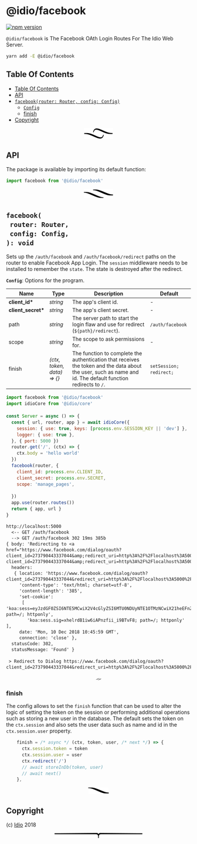 # @idio/facebook

[![npm version](https://badge.fury.io/js/%40idio%2Ffacebook.svg)](https://npmjs.org/package/@idio/facebook)

`@idio/facebook` is The Facebook OAth Login Routes For The Idio Web Server.

```sh
yarn add -E @idio/facebook
```

## Table Of Contents

- [Table Of Contents](#table-of-contents)
- [API](#api)
- [`facebook(router: Router, config: Config)`](#facebookrouter-routerconfig-config-void)
  * [`Config`](#type-config)
  * [finish](#finish)
- [Copyright](#copyright)

<p align="center"><a href="#table-of-contents"><img src=".documentary/section-breaks/0.svg?sanitize=true"></a></p>

## API

The package is available by importing its default function:

```js
import facebook from '@idio/facebook'
```

<p align="center"><a href="#table-of-contents"><img src=".documentary/section-breaks/1.svg?sanitize=true"></a></p>

## `facebook(`<br/>&nbsp;&nbsp;`router: Router,`<br/>&nbsp;&nbsp;`config: Config,`<br/>`): void`

Sets up the `/auth/facebook` and `/auth/facebook/redirect` paths on the router to enable Facebook App Login. The `session` middleware needs to be installed to remember the `state`. The state is destroyed after the redirect.

__<a name="type-config">`Config`</a>__: Options for the program.

|        Name        |             Type              |                                                                         Description                                                                          |         Default         |
| ------------------ | ----------------------------- | ------------------------------------------------------------------------------------------------------------------------------------------------------------ | ----------------------- |
| __client_id*__     | _string_                      | The app's client id.                                                                                                                                         | -                       |
| __client_secret*__ | _string_                      | The app's client secret.                                                                                                                                     | -                       |
| path               | _string_                      | The server path to start the login flaw and use for redirect (`${path}/redirect`).                                                                           | `/auth/facebook`        |
| scope              | _string_                      | The scope to ask permissions for.                                                                                                                            | -                       |
| finish             | _(ctx, token, data) =&gt; {}_ | The function to complete the authentication that receives the token and the data about the user, such as name and id. The default function redirects to `/`. | `setSession; redirect;` |

```js
import facebook from '@idio/facebook'
import idioCore from '@idio/core'

const Server = async () => {
  const { url, router, app } = await idioCore({
    session: { use: true, keys: [process.env.SESSION_KEY || 'dev'] },
    logger: { use: true },
  }, { port: 5000 })
  router.get('/', (ctx) => {
    ctx.body = 'hello world'
  })
  facebook(router, {
    client_id: process.env.CLIENT_ID,
    client_secret: process.env.SECRET,
    scope: 'manage_pages',

  })
  app.use(router.routes())
  return { app, url }
}
```
```
http://localhost:5000 
  <-- GET /auth/facebook
  --> GET /auth/facebook 302 19ms 385b
{ body: 'Redirecting to <a href="https://www.facebook.com/dialog/oauth?client_id=273790443337044&amp;redirect_uri=http%3A%2F%2Flocalhost%3A5000%2Fauth%2Ffacebook%2Fredirect&amp;state=5190&amp;scope=manage_pages">https://www.facebook.com/dialog/oauth?client_id=273790443337044&amp;redirect_uri=http%3A%2F%2Flocalhost%3A5000%2Fauth%2Ffacebook%2Fredirect&amp;state=5190&amp;scope=manage_pages</a>.',
  headers: 
   { location: 'https://www.facebook.com/dialog/oauth?client_id=273790443337044&redirect_uri=http%3A%2F%2Flocalhost%3A5000%2Fauth%2Ffacebook%2Fredirect&state=5190&scope=manage_pages',
     'content-type': 'text/html; charset=utf-8',
     'content-length': '385',
     'set-cookie': 
      [ 'koa:sess=eyJzdGF0ZSI6NTE5MCwiX2V4cGlyZSI6MTU0NDUyNTE1OTMzNCwiX21heEFnZSI6ODY0MDAwMDB9; path=/; httponly',
        'koa:sess.sig=xhelrdB1iw6iAPnzfii_i9BTvF8; path=/; httponly' ],
     date: 'Mon, 10 Dec 2018 10:45:59 GMT',
     connection: 'close' },
  statusCode: 302,
  statusMessage: 'Found' }

 > Redirect to Dialog https://www.facebook.com/dialog/oauth?client_id=273790443337044&redirect_uri=http%3A%2F%2Flocalhost%3A5000%2Fauth%2Ffacebook%2Fredirect&state=5190&scope=manage_pages
```

<p align="center"><a href="#table-of-contents"><img src=".documentary/section-breaks/2.svg?sanitize=true" width="15"></a></p>

### finish

The config allows to set the `finish` function that can be used to alter the logic of setting the token on the session or performing additional operations such as storing a new user in the database. The default sets the token on the `ctx.session` and also sets the user data such as name and id in the `ctx.session.user` property.

```js
    finish = /* async */ (ctx, token, user, /* next */) => {
      ctx.session.token = token
      ctx.session.user = user
      ctx.redirect('/')
      // await storeInDb(token, user)
      // await next()
    },
```

<p align="center"><a href="#table-of-contents"><img src=".documentary/section-breaks/3.svg?sanitize=true"></a></p>

## Copyright

(c) [Idio][1] 2018

[1]: https://idio.cc

<p align="center"><a href="#table-of-contents"><img src=".documentary/section-breaks/-1.svg?sanitize=true"></a></p>